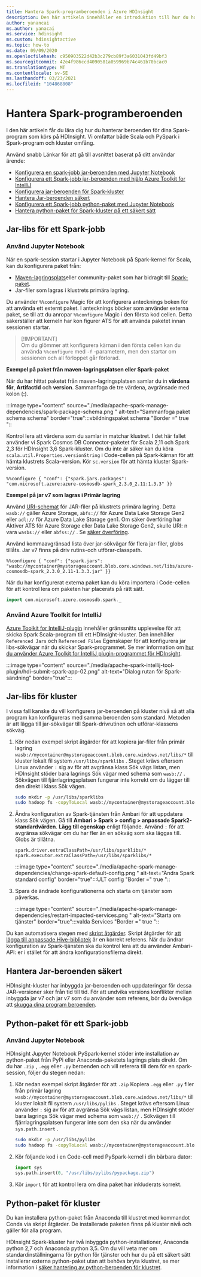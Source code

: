 ```yaml
---
title: Hantera Spark-programberoenden i Azure HDInsight
description: Den här artikeln innehåller en introduktion till hur du hanterar Spark-beroenden i HDInsight Spark-kluster för PySpark-och Scala-program.
author: yanancai
ms.author: yanacai
ms.service: hdinsight
ms.custom: hdinsightactive
ms.topic: how-to
ms.date: 09/09/2020
ms.openlocfilehash: c950903522d42b3c279cb89f3a6031043fd49bf3
ms.sourcegitcommit: 42e4f986ccd4090581a059969b74c461b70bcac0
ms.translationtype: MT
ms.contentlocale: sv-SE
ms.lasthandoff: 03/23/2021
ms.locfileid: "104868808"
---
```

# <a name="manage-spark-application-dependencies"></a>Hantera Spark-programberoenden

I den här artikeln får du lära dig hur du hanterar beroenden för dina Spark-program som körs på HDInsight. Vi omfattar både Scala och PySpark i Spark-program och kluster omfång.

Använd snabb Länkar för att gå till avsnittet baserat på ditt användar ärende:
* [Konfigurera en spark-jobb jar-beroenden med Jupyter Notebook](#use-jupyter-notebook)
* [Konfigurera ett Spark-jobb jar-beroenden med hjälp Azure Toolkit for IntelliJ](#use-azure-toolkit-for-intellij)
* [Konfigurera jar-beroenden för Spark-kluster](#jar-libs-for-cluster)
* [Hantera Jar-beroenden säkert](#safely-manage-jar-dependencies)
* [Konfigurera ett Spark-jobb python-paket med Jupyter Notebook](#use-jupyter-notebook-1)
* [Hantera python-paket för Spark-kluster på ett säkert sätt](#python-packages-for-cluster)

## <a name="jar-libs-for-one-spark-job"></a>Jar-libs för ett Spark-jobb
### <a name="use-jupyter-notebook"></a>Använd Jupyter Notebook
När en spark-session startar i Jupyter Notebook på Spark-kernel för Scala, kan du konfigurera paket från:

* [Maven-lagringsplats](https://search.maven.org/)eller community-paket som har bidragit till [Spark-paket](https://spark-packages.org/).
* Jar-filer som lagras i klustrets primära lagring.

Du använder `%%configure` Magic för att konfigurera antecknings boken för att använda ett externt paket. I antecknings böcker som använder externa paket, se till att du anropar `%%configure` Magic i den första kod cellen. Detta säkerställer att kerneln har kon figurer ATS för att använda paketet innan sessionen startar.

>
>[!IMPORTANT]  
>Om du glömmer att konfigurera kärnan i den första cellen kan du använda `%%configure` med `-f` -parametern, men den startar om sessionen och all förloppet går förlorad.

**Exempel på paket från maven-lagringsplatsen eller Spark-paket**

När du har hittat paketet från maven-lagringsplatsen samlar du in **värdena för**, **ArtifactId** och **version**. Sammanfoga de tre värdena, avgränsade med kolon (**:**).

   :::image type="content" source="./media/apache-spark-manage-dependencies/spark-package-schema.png " alt-text="Sammanfoga paket schema schema" border="true":::vbildningspaket schema "Border =" true "::

Kontrol lera att värdena som du samlar in matchar klustret. I det här fallet använder vi Spark Cosmos DB Connector-paketet för Scala 2,11 och Spark 2,3 för HDInsight 3,6 Spark-kluster. Om du inte är säker kan du köra `scala.util.Properties.versionString` i Code-cellen på Spark-kärnan för att hämta klustrets Scala-version. Kör `sc.version` för att hämta kluster Spark-version.

```
%%configure { "conf": {"spark.jars.packages": "com.microsoft.azure:azure-cosmosdb-spark_2.3.0_2.11:1.3.3" }}
```

**Exempel på jar v7 som lagras i Primär lagring**

Använd [URI-schemat](../hdinsight-hadoop-linux-information.md#URI-and-scheme) för JAR-filer på klustrets primära lagring. Detta `wasb://` gäller Azure Storage, `abfs://` för Azure Data Lake Storage Gen2 eller `adl://` för Azure Data Lake Storage gen1. Om säker överföring har Aktiver ATS för Azure Storage eller Data Lake Storage Gen2, skulle URI: n vara `wasbs://` eller `abfss://` . Se [säker överföring](../../storage/common/storage-require-secure-transfer.md).

Använd kommaavgränsad lista över jar-sökvägar för flera jar-filer, globs tillåts. Jar v7 finns på driv rutins-och utförar-classpath.

```
%%configure { "conf": {"spark.jars": "wasb://mycontainer@mystorageaccount.blob.core.windows.net/libs/azure-cosmosdb-spark_2.3.0_2.11-1.3.3.jar" }}
```

När du har konfigurerat externa paket kan du köra importera i Code-cellen för att kontrol lera om paketen har placerats på rätt sätt.

```scala
import com.microsoft.azure.cosmosdb.spark._
```

### <a name="use-azure-toolkit-for-intellij"></a>Använd Azure Toolkit for IntelliJ
[Azure Toolkit for IntelliJ-plugin](./apache-spark-intellij-tool-plugin.md) innehåller gränssnitts upplevelse för att skicka Spark Scala-program till ett HDInsight-kluster. Den innehåller `Referenced Jars` och `Referenced Files` Egenskaper för att konfigurera jar libs-sökvägar när du skickar Spark-programmet. Se mer information om [hur du använder Azure Toolkit for IntelliJ plugin-programmet för HDInsight](./apache-spark-intellij-tool-plugin.md#run-a-spark-scala-application-on-an-hdinsight-spark-cluster).

:::image type="content" source="./media/apache-spark-intellij-tool-plugin/hdi-submit-spark-app-02.png" alt-text="Dialog rutan för Spark-sändning" border="true":::

## <a name="jar-libs-for-cluster"></a>Jar-libs för kluster
I vissa fall kanske du vill konfigurera jar-beroenden på kluster nivå så att alla program kan konfigureras med samma beroenden som standard. Metoden är att lägga till jar-sökvägar till Spark-drivrutinen och utförar-klassens sökväg.

1. Kör nedan exempel skript åtgärder för att kopiera jar-filer från primär lagring `wasb://mycontainer@mystorageaccount.blob.core.windows.net/libs/*` till kluster lokalt fil system `/usr/libs/sparklibs` . Steget krävs eftersom Linux använder `:` sig av för att avgränsa klass Sök vägs listan, men HDInsight stöder bara lagrings Sök vägar med schema som `wasb://` . Sökvägen till fjärrlagringsplatsen fungerar inte korrekt om du lägger till den direkt i klass Sök vägen.

    ```bash
    sudo mkdir -p /usr/libs/sparklibs
    sudo hadoop fs -copyToLocal wasb://mycontainer@mystorageaccount.blob.core.windows.net/libs/*.* /usr/libs/sparklibs
    ```

2. Ändra konfiguration av Spark-tjänsten från Ambari för att uppdatera klass Sök vägen. Gå till **Ambari > Spark > config > anpassade Spark2-standardvärden**. **Lägg till egenskap** enligt följande. Använd `:` för att avgränsa sökvägar om du har fler än en sökväg som ska läggas till. Globs är tillåtna.

    ```
    spark.driver.extraClassPath=/usr/libs/sparklibs/*
    spark.executor.extraClassPath=/usr/libs/sparklibs/*
    ```

   :::image type="content" source="./media/apache-spark-manage-dependencies/change-spark-default-config.png " alt-text="Ändra Spark standard config" border="true":::ULT config "Border =" true "::

3. Spara de ändrade konfigurationerna och starta om tjänster som påverkas.

   :::image type="content" source="./media/apache-spark-manage-dependencies/restart-impacted-services.png " alt-text="Starta om tjänster" border="true":::valda Services "Border =" true "::

Du kan automatisera stegen med [skript åtgärder](../hdinsight-hadoop-customize-cluster-linux.md). Skript åtgärder för [att lägga till anpassade Hive-bibliotek](https://hdiconfigactions.blob.core.windows.net/linuxsetupcustomhivelibsv01/setup-customhivelibs-v01.sh) är en korrekt referens. När du ändrar konfiguration av Spark-tjänsten ska du kontrol lera att du använder Ambari-API: er i stället för att ändra konfigurationsfilerna direkt. 

## <a name="safely-manage-jar-dependencies"></a>Hantera Jar-beroenden säkert
HDInsight-kluster har inbyggda jar-beroenden och uppdateringar för dessa JAR-versioner sker från tid till tid. För att undvika versions konflikter mellan inbyggda jar v7 och jar v7 som du använder som referens, bör du överväga att [skugga dina program beroenden](./safely-manage-jar-dependency.md).

## <a name="python-packages-for-one-spark-job"></a>Python-paket för ett Spark-jobb
### <a name="use-jupyter-notebook"></a>Använd Jupyter Notebook
HDInsight Jupyter Notebook PySpark-kernel stöder inte installation av python-paket från PyPi eller Anaconda-paketets lagrings plats direkt. Om du har `.zip` , `.egg` eller `.py` beroenden och vill referera till dem för en spark-session, följer du stegen nedan:

1. Kör nedan exempel skript åtgärder för att `.zip` Kopiera `.egg` eller `.py` filer från primär lagring `wasb://mycontainer@mystorageaccount.blob.core.windows.net/libs/*` till kluster lokalt fil system `/usr/libs/pylibs` . Steget krävs eftersom Linux använder `:` sig av för att avgränsa Sök vägs listan, men HDInsight stöder bara lagrings Sök vägar med schema som `wasb://` . Sökvägen till fjärrlagringsplatsen fungerar inte som den ska när du använder `sys.path.insert` .

    ```bash
    sudo mkdir -p /usr/libs/pylibs
    sudo hadoop fs -copyToLocal wasb://mycontainer@mystorageaccount.blob.core.windows.net/libs/*.* /usr/libs/pylibs
    ```

2. Kör följande kod i en Code-cell med PySpark-kernel i din bärbara dator:

   ```python
   import sys
   sys.path.insert(0, "/usr/libs/pylibs/pypackage.zip")
   ```

3. Kör `import` för att kontrol lera om dina paket har inkluderats korrekt.  

## <a name="python-packages-for-cluster"></a>Python-paket för kluster
Du kan installera python-paket från Anaconda till klustret med kommandot Conda via skript åtgärder. De installerade paketen finns på kluster nivå och gäller för alla program. 

HDInsight Spark-kluster har två inbyggda python-installationer, Anaconda python 2,7 och Anaconda python 3,5. Om du vill veta mer om standardinställningarna för python för tjänster och hur du på ett säkert sätt installerar externa python-paket utan att behöva bryta klustret, se mer information i [säker hantering av python-beroenden för klustret](./apache-spark-python-package-installation.md).
